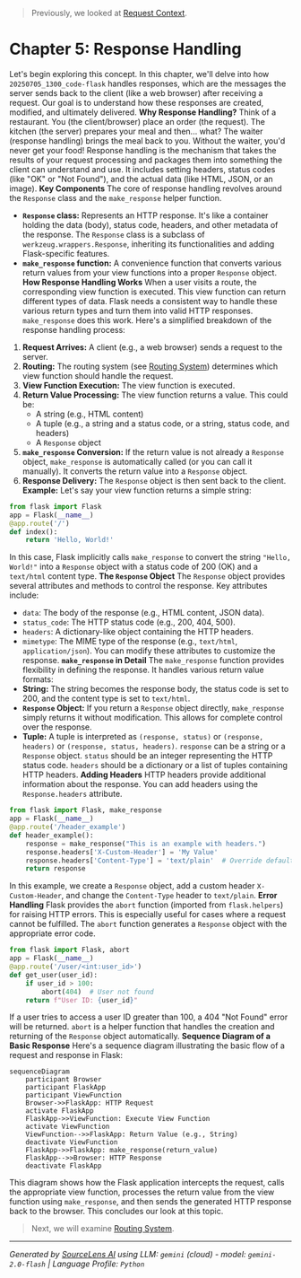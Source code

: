 > Previously, we looked at [Request Context](06_request-context.md).

# Chapter 5: Response Handling
Let's begin exploring this concept. In this chapter, we'll delve into how `20250705_1300_code-flask` handles responses, which are the messages the server sends back to the client (like a web browser) after receiving a request. Our goal is to understand how these responses are created, modified, and ultimately delivered.
**Why Response Handling?**
Think of a restaurant. You (the client/browser) place an order (the request). The kitchen (the server) prepares your meal and then... what? The waiter (response handling) brings the meal back to you. Without the waiter, you'd never get your food! Response handling is the mechanism that takes the results of your request processing and packages them into something the client can understand and use.  It includes setting headers, status codes (like "OK" or "Not Found"), and the actual data (like HTML, JSON, or an image).
**Key Components**
The core of response handling revolves around the `Response` class and the `make_response` helper function.
*   **`Response` class:** Represents an HTTP response. It's like a container holding the data (body), status code, headers, and other metadata of the response.  The `Response` class is a subclass of `werkzeug.wrappers.Response`, inheriting its functionalities and adding Flask-specific features.
*   **`make_response` function:**  A convenience function that converts various return values from your view functions into a proper `Response` object.
**How Response Handling Works**
When a user visits a route, the corresponding view function is executed. This view function can return different types of data.  Flask needs a consistent way to handle these various return types and turn them into valid HTTP responses. `make_response` does this work.
Here's a simplified breakdown of the response handling process:
1.  **Request Arrives:** A client (e.g., a web browser) sends a request to the server.
2.  **Routing:** The routing system (see [Routing System](03_routing-system.md)) determines which view function should handle the request.
3.  **View Function Execution:** The view function is executed.
4.  **Return Value Processing:** The view function returns a value. This could be:
    *   A string (e.g., HTML content)
    *   A tuple (e.g., a string and a status code, or a string, status code, and headers)
    *   A `Response` object
5.  **`make_response` Conversion:** If the return value is not already a `Response` object, `make_response` is automatically called (or you can call it manually). It converts the return value into a `Response` object.
6.  **Response Delivery:** The `Response` object is then sent back to the client.
**Example:**
Let's say your view function returns a simple string:
```python
from flask import Flask
app = Flask(__name__)
@app.route('/')
def index():
    return 'Hello, World!'
```
In this case, Flask implicitly calls `make_response` to convert the string `"Hello, World!"` into a `Response` object with a status code of 200 (OK) and a `text/html` content type.
**The `Response` Object**
The `Response` object provides several attributes and methods to control the response. Key attributes include:
*   `data`: The body of the response (e.g., HTML content, JSON data).
*   `status_code`: The HTTP status code (e.g., 200, 404, 500).
*   `headers`: A dictionary-like object containing the HTTP headers.
*   `mimetype`: The MIME type of the response (e.g., `text/html`, `application/json`).
You can modify these attributes to customize the response.
**`make_response` in Detail**
The `make_response` function provides flexibility in defining the response. It handles various return value formats:
*   **String:** The string becomes the response body, the status code is set to 200, and the content type is set to `text/html`.
*   **`Response` Object:**  If you return a `Response` object directly, `make_response` simply returns it without modification. This allows for complete control over the response.
*   **Tuple:** A tuple is interpreted as `(response, status)` or `(response, headers)` or `(response, status, headers)`.  `response` can be a string or a `Response` object. `status` should be an integer representing the HTTP status code. `headers` should be a dictionary or a list of tuples containing HTTP headers.
**Adding Headers**
HTTP headers provide additional information about the response. You can add headers using the `Response.headers` attribute.
```python
from flask import Flask, make_response
app = Flask(__name__)
@app.route('/header_example')
def header_example():
    response = make_response("This is an example with headers.")
    response.headers['X-Custom-Header'] = 'My Value'
    response.headers['Content-Type'] = 'text/plain'  # Override default
    return response
```
In this example, we create a `Response` object, add a custom header `X-Custom-Header`, and change the `Content-Type` header to `text/plain`.
**Error Handling**
Flask provides the `abort` function (imported from `flask.helpers`) for raising HTTP errors.  This is especially useful for cases where a request cannot be fulfilled. The `abort` function generates a `Response` object with the appropriate error code.
```python
from flask import Flask, abort
app = Flask(__name__)
@app.route('/user/<int:user_id>')
def get_user(user_id):
    if user_id > 100:
        abort(404)  # User not found
    return f"User ID: {user_id}"
```
If a user tries to access a user ID greater than 100, a 404 "Not Found" error will be returned.  `abort` is a helper function that handles the creation and returning of the `Response` object automatically.
**Sequence Diagram of a Basic Response**
Here's a sequence diagram illustrating the basic flow of a request and response in Flask:
```mermaid
sequenceDiagram
    participant Browser
    participant FlaskApp
    participant ViewFunction
    Browser->>FlaskApp: HTTP Request
    activate FlaskApp
    FlaskApp->>ViewFunction: Execute View Function
    activate ViewFunction
    ViewFunction-->>FlaskApp: Return Value (e.g., String)
    deactivate ViewFunction
    FlaskApp->>FlaskApp: make_response(return_value)
    FlaskApp-->>Browser: HTTP Response
    deactivate FlaskApp
```
This diagram shows how the Flask application intercepts the request, calls the appropriate view function, processes the return value from the view function using `make_response`, and then sends the generated HTTP response back to the browser.
This concludes our look at this topic.

> Next, we will examine [Routing System](08_routing-system.md).


---

*Generated by [SourceLens AI](https://github.com/openXFlow/sourceLensAI) using LLM: `gemini` (cloud) - model: `gemini-2.0-flash` | Language Profile: `Python`*